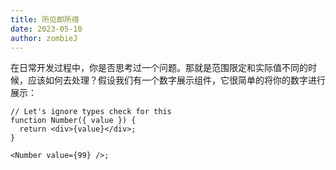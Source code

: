 ```yaml
---
title: 所见即所得
date: 2023-05-10
author: zombieJ
---
```


在日常开发过程中，你是否思考过一个问题。那就是范围限定和实际值不同的时候，应该如何去处理？假设我们有一个数字展示组件，它很简单的将你的数字进行展示：

```tsx
// Let's ignore types check for this
function Number({ value }) {
  return <div>{value}</div>;
}

<Number value={99} />;
```
